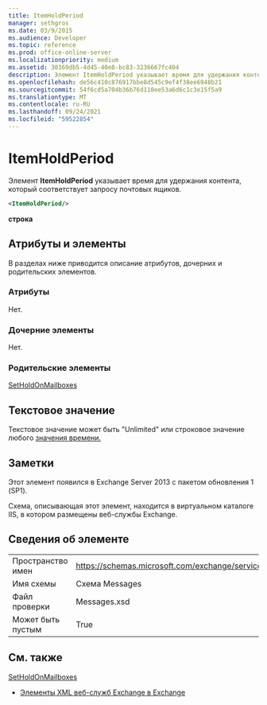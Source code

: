```yaml
---
title: ItemHoldPeriod
manager: sethgros
ms.date: 03/9/2015
ms.audience: Developer
ms.topic: reference
ms.prod: office-online-server
ms.localizationpriority: medium
ms.assetid: 30369db5-4d45-40e8-bc83-3236667fc404
description: Элемент ItemHoldPeriod указывает время для удержания контента, который соответствует запросу почтовых ящиков.
ms.openlocfilehash: de56c410c876917bbe8d545c9ef4f38ee6948b21
ms.sourcegitcommit: 54f6cd5a704b36b76d110ee53a6d6c1c3e15f5a9
ms.translationtype: MT
ms.contentlocale: ru-RU
ms.lasthandoff: 09/24/2021
ms.locfileid: "59522854"
---
```

# <a name="itemholdperiod"></a>ItemHoldPeriod

Элемент **ItemHoldPeriod** указывает время для удержания контента, который соответствует запросу почтовых ящиков. 
  
```XML
<ItemHoldPeriod/>
```

 **строка**
## <a name="attributes-and-elements"></a>Атрибуты и элементы

В разделах ниже приводится описание атрибутов, дочерних и родительских элементов.
  
### <a name="attributes"></a>Атрибуты

Нет.
  
### <a name="child-elements"></a>Дочерние элементы

Нет.
  
### <a name="parent-elements"></a>Родительские элементы

[SetHoldOnMailboxes](setholdonmailboxes.md)
  
## <a name="text-value"></a>Текстовое значение

Текстовое значение может быть "Unlimited" или строковое значение любого [значения времени.](https://msdn.microsoft.com/library/1ecy8h51%28v=vs.110%29.aspx) 
  
## <a name="remarks"></a>Заметки

Этот элемент появился в Exchange Server 2013 с пакетом обновления 1 (SP1).
  
Схема, описывающая этот элемент, находится в виртуальном каталоге IIS, в котором размещены веб-службы Exchange.
  
## <a name="element-information"></a>Сведения об элементе

|||
|:-----|:-----|
|Пространство имен  <br/> |https://schemas.microsoft.com/exchange/services/2006/messages  <br/> |
|Имя схемы  <br/> |Схема Messages  <br/> |
|Файл проверки  <br/> |Messages.xsd  <br/> |
|Может быть пустым  <br/> |True  <br/> |
   
## <a name="see-also"></a>См. также



[SetHoldOnMailboxes](setholdonmailboxes.md)


- [Элементы XML веб-служб Exchange в Exchange](ews-xml-elements-in-exchange.md)

